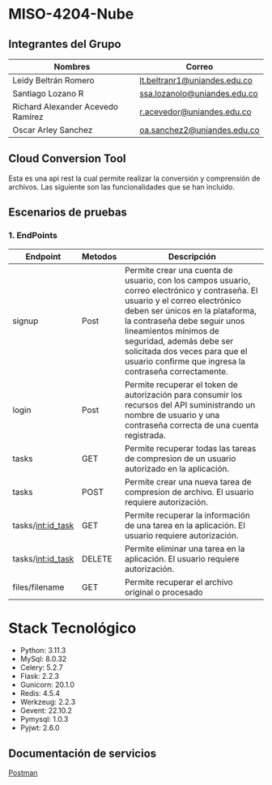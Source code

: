 # MISO-4204-Nube
## Integrantes del Grupo
|  Nombres  | Correo  |  
|---|---|
| Leidy Beltrán Romero  | lt.beltranr1@uniandes.edu.co  |
| Santiago Lozano R  |  ssa.lozanolo@uniandes.edu.co |
| Richard Alexander Acevedo Ramírez   | r.acevedor@uniandes.edu.co   | 
| Oscar Arley Sanchez | oa.sanchez2@uniandes.edu.co |
## Cloud Conversion Tool

Esta es una api rest la cual permite realizar la conversión y comprensión de archivos. Las siguiente son las funcionalidades que se han incluido.

## Escenarios de pruebas
### 1. EndPoints
| Endpoint     | Metodos | Descripción  |
|--------------|---------|--------------|
| signup   | Post |Permite crear una cuenta de usuario, con los campos usuario, correo electrónico y contraseña. El usuario y el correo electrónico deben ser únicos en la plataforma, la contraseña debe seguir unos lineamientos mínimos de seguridad, además debe ser solicitada dos veces para que el usuario confirme que ingresa la contraseña correctamente.       |
| login   | Post | Permite recuperar el token de autorización para consumir los recursos del API suministrando un nombre de usuario y una contraseña correcta de una cuenta registrada.   |
| tasks  | GET |Permite recuperar todas las tareas de compresion de un usuario autorizado en la aplicación.     |
| tasks  | POST  | Permite crear una nueva tarea de compresion de archivo. El usuario requiere autorización.   |
| tasks/<int:id_task> | GET  |Permite recuperar la información de una tarea en la aplicación. El usuario requiere autorización.    |
| tasks/<int:id_task> | DELETE | Permite eliminar una tarea en la aplicación. El usuario requiere autorización.  |
| files/filename    | GET | Permite recuperar el archivo original o procesado   |

# Stack Tecnológico
- Python: 3.11.3 
- MySql: 8.0.32
- Celery: 5.2.7
- Flask: 2.2.3
- Gunicorn: 20.1.0
- Redis: 4.5.4
- Werkzeug: 2.2.3
- Gevent: 22.10.2
- Pymysql: 1.0.3
- Pyjwt: 2.6.0

## Documentación de servicios
[Postman](https://github.com/Richardace/MISO-4204-Nube/wiki/Postman)
